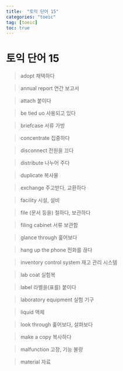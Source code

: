 ```yaml
---
title:  "토익 단어 15"
categories: "toeic"
tag: [toeic]
toc: true
---
```


# 토익 단어 15

> adopt
> 채택하다

> annual report
> 연간 보고서

> attach
> 붙이다

> be tied uo
> 사용되고 있다

> briefcase
> 서류 가방

> concentrate
> 집중하다

> disconnect
> 전원을 끄다

> distribute
> 나누어 주다

> duplicate
> 복사물

> exchange
> 주고받다, 교환하다

> facility
> 시설, 설비

> file
> (문서 등을) 철하다, 보관하다

> filing cabinet
> 서류 보관함

> glance through
> 훑어보다

> hang up the phone
> 전화를 끊다

> inventory control system
> 재고 관리 시스템

> lab coat
> 실험복

> label
> 라벨을(표를) 붙이다

> laboratory equipment
> 실험 기구

> liquid
> 액체

> look through
> 훑어보다, 살펴보다

> make a copy
> 복사하다

> malfunction
> 고장, 기능 불량

> material
> 자료